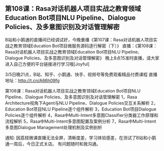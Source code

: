 ## 第108课：Rasa对话机器人项目实战之教育领域Education Bot项目NLU Pipeline、Dialogue Policies、及多意图识别及对话管理解密
B站和小鹅通的直播间已经调试好，今晚重播《第107课：Rasa对话机器人项目实战之教育领域Education Bot项目微服务源码逐行解密（下）》
直播：《第108课：Rasa对话机器人项目实战之教育领域Education Bot项目NLU Pipeline、Dialogue Policies、及多意图识别及对话管理解密》
晚上8点15准时直播，请大家进入自己方便的平台链接进行学习哦[Joyful]

3/5日晚21点，B站、知乎、小鹅通、快手、视频号等免费观看精品付费课程
直播地址：http://t.cn/A66h09fg

第108课：Rasa对话机器人项目实战之教育领域Education Bot项目NLU Pipeline、Dialogue Policies、及多意图识别及对话管理解密
1，Rasa Architecture视角下Agent与NLU Pipeline、Dialogue Policies交互关系解析
2，Education Bot项目NLU Pipeline逐个组件解析
3，Education Bot项目Dialogue Policies逐个组件解析
4，Rasa中Multi-Intent多意图Classifier分类器工作原理和流程解析
5，Rasa中Multi-Intent多意图配置及案例分析
7，Rasa中Multi-Intent多意图Dialogue Management处理机制及实例剖析

通知:
因荔枝微课直播无法全屏，清晰度差，学习体验感差，在测试了B站和小鹅通一周后，今日正式关店。
有问题随时和我沟通。
